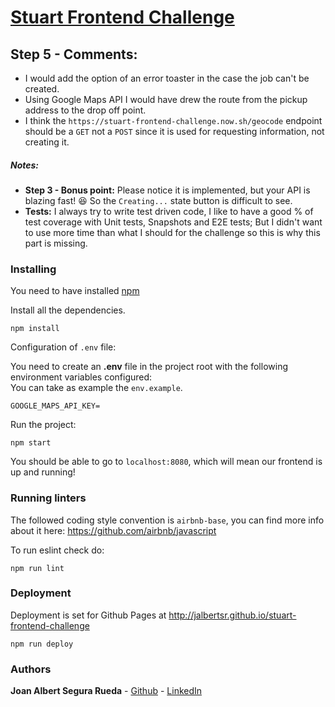 # [Stuart Frontend Challenge](http://jalbertsr.github.io/stuart-frontend-challenge) 

## Step 5 - Comments:

- I would add the option of an error toaster in the case the job can't be created.
- Using Google Maps API I would have drew the route from the pickup address to the drop off point.
- I think the `https://stuart-frontend-challenge.now.sh/geocode` endpoint should be a `GET` not a `POST` since it is used for requesting information, not creating it.

##### Notes:

- **Step 3 - Bonus point:** Please notice it is implemented, but your API is blazing fast! 😆 So the `Creating...` state button is difficult to see.
- **Tests:** I always try to write test driven code, I like to have a good % of test coverage with Unit tests, Snapshots and E2E tests; But I didn't want to use more time than what I should for the challenge so this is why this part is missing.  

### Installing

You need to have installed [npm](https://www.npmjs.com/)

Install all the dependencies.

```
npm install
```

Configuration of `.env` file:

You need to create an **.env** file in the project root with the following environment variables configured:  
You can take as example the `env.example`.    

  ```
  GOOGLE_MAPS_API_KEY=
  ```

Run the project:

```
npm start
```

You should be able to go to `localhost:8080`, which will mean our frontend is up and running!

### Running linters

The followed coding style convention is `airbnb-base`, you can find more info about it here: https://github.com/airbnb/javascript 

To run eslint check do:

```
npm run lint
```

### Deployment

Deployment is set for Github Pages at http://jalbertsr.github.io/stuart-frontend-challenge

```
npm run deploy
```


### Authors

**Joan Albert Segura Rueda** - [Github](https://github.com/jalbertsr) - [LinkedIn](https://www.linkedin.com/in/jalbertsr/)
